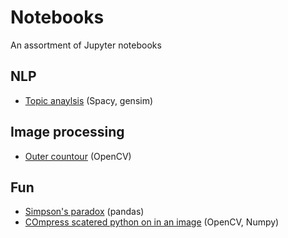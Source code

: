# Notebooks
An assortment of Jupyter notebooks


## NLP
- [Topic anaylsis](https://github.com/martin-kokos/notebooks/blob/main/notebooks/topic_analysis.ipynb) (Spacy, gensim)

## Image processing
- [Outer countour](https://github.com/martin-kokos/notebooks/blob/main/notebooks/logo_countours.ipynb) (OpenCV)

## Fun
- [Simpson's paradox](https://github.com/martin-kokos/notebooks/blob/main/notebooks/simpsons_paradox.ipynb) (pandas)
- [COmpress scatered python on in an image](https://github.com/martin-kokos/notebooks/blob/main/notebooks/decode_codeimage.ipynb) (OpenCV, Numpy)

